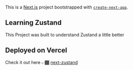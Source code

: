 This is a [Next.js](https://nextjs.org/) project bootstrapped with [`create-next-app`](https://github.com/vercel/next.js/tree/canary/packages/create-next-app).

## Learning Zustand

This Project was built to understand Zustand a little better

## Deployed on Vercel

Check it out here 👉🏾 [next-zustand](https://next-zustand-nine.vercel.app/)
